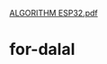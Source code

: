 [ALGORITHM ESP32.pdf](https://github.com/dalotb/for-dalal/files/9162226/ALGORITHM.ESP32.pdf)
# for-dalal
